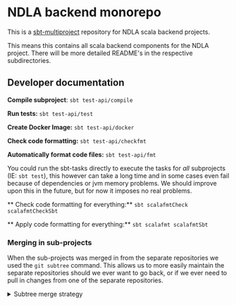 # NDLA backend monorepo

This is a [sbt-multiproject](https://www.scala-sbt.org/1.x/docs/Multi-Project.html) repository for NDLA scala backend projects.

This means this contains all scala backend components for the NDLA project.
There will be more detailed README's in the respective subdirectories.


## Developer documentation
**Compile subproject**: `sbt test-api/compile`

**Run tests:** `sbt test-api/test`

**Create Docker Image:** `sbt test-api/docker`

**Check code formatting:** `sbt test-api/checkfmt`

**Automatically format code files:** `sbt test-api/fmt`

You could run the sbt-tasks directly to execute the tasks for _all_ subprojects (IE: `sbt test`), this however can take a long time and in some cases even fail because of dependencies or jvm memory problems. We should improve upon this in the future, but for now it imposes no real problems.

** Check code formatting for everything:** `sbt scalafmtCheck scalafmtCheckSbt`

** Apply code formatting for everything:** `sbt scalafmt scalafmtSbt`


### Merging in sub-projects

When the sub-projects was merged in from the separate repositories we used the `git subtree` command.
This allows us to more easily maintain the separate repositories should we ever want to go back, or if we ever need to pull in changes from one of the separate repositories.

<details>
    <summary>Subtree merge strategy</summary>


### How to merge

- Run the subtree command to add:
  - `git subtree add --prefix=test-api git@github.com:ndlano/test-api.git master`

### How to pull changes in standalone repo:
- Run the subtree pull command:
  - `git subtree --prefix=test-api git@github.com:ndlano/test-api.git master`

### How to move back into standalone repo:

- Run the subtree command to push back:
  - `git subtree push --prefix=test-api git@github.com:ndlano/test-api.git master`

There can be some gotchas with viewing history from the standalone repositories in there, so we might consider merging the subprojects in directly (with `git merge --allow-unrelated-histories`) when can confirm this way of managing the backend projects is better.

</details>

